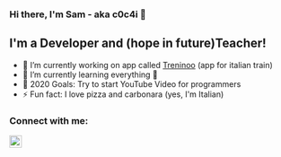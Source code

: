 ### Hi there, I'm Sam - aka c0c4i 👋

## I'm a Developer and (hope in future)Teacher!

- 🔭 I’m currently working on app called [Treninoo](https://github.com/c0c4i/treninoo) (app for italian train)
- 🌱 I’m currently learning everything 🤣
- 🥅 2020 Goals: Try to start YouTube Video for programmers
- ⚡ Fun fact: I love pizza and carbonara (yes, I'm Italian)

### Connect with me:

[<img align="left" alt="c0c4i | LinkedIn" width="22px" src="https://cdn.jsdelivr.net/npm/simple-icons@v3/icons/linkedin.svg" />](https://linkedin.com/in/samuele-besoli)
